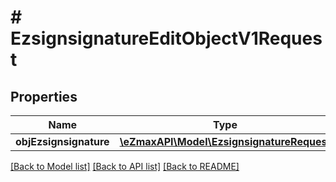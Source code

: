 # # EzsignsignatureEditObjectV1Request

## Properties

Name | Type | Description | Notes
------------ | ------------- | ------------- | -------------
**objEzsignsignature** | [**\eZmaxAPI\Model\EzsignsignatureRequest**](EzsignsignatureRequest.md) |  | [optional] 

[[Back to Model list]](../../README.md#documentation-for-models) [[Back to API list]](../../README.md#documentation-for-api-endpoints) [[Back to README]](../../README.md)


